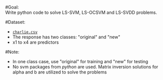 #Goal:  
Write python code to solve LS-SVM, LS-OCSVM and LS-SVDD problems.  

#Dataset:
* [`charlie.csv`](https://drive.google.com/file/d/11gKBiIGYTEWPNmXZZU8L8EXT0dNdl2GO/view?usp=sharing)
* The response has two classes: "original" and "new"
* x1 to x4 are predictors

#Note:
* In one class case, use "original" for training and "new" for testing
* No svm packages from _python_ are used. Matrix inversion solutions for alpha and b are utilized to solve the problems
